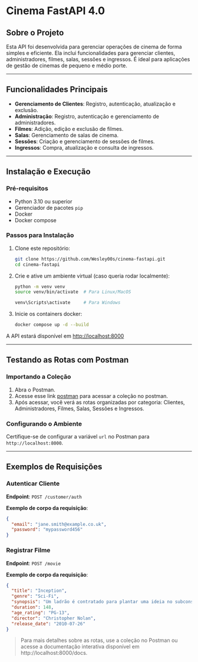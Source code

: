 # Cinema FastAPI 4.0

## Sobre o Projeto

Esta API foi desenvolvida para gerenciar operações de cinema de forma simples e eficiente. Ela inclui funcionalidades para gerenciar clientes, administradores, filmes, salas, sessões e ingressos. É ideal para aplicações de gestão de cinemas de pequeno e médio porte.

---

## Funcionalidades Principais
- **Gerenciamento de Clientes**: Registro, autenticação, atualização e exclusão.
- **Administração**: Registro, autenticação e gerenciamento de administradores.
- **Filmes**: Adição, edição e exclusão de filmes.
- **Salas**: Gerenciamento de salas de cinema.
- **Sessões**: Criação e gerenciamento de sessões de filmes.
- **Ingressos**: Compra, atualização e consulta de ingressos.

---

## Instalação e Execução

### Pré-requisitos
- Python 3.10 ou superior
- Gerenciador de pacotes `pip`
- Docker
- Docker compose

### Passos para Instalação

1. Clone este repositório:
    ```bash
    git clone https://github.com/Wesley00s/cinema-fastapi.git
    cd cinema-fastapi
    ```

2. Crie e ative um ambiente virtual (caso queria rodar localmente):
    ```bash
    python -m venv venv
    source venv/bin/activate  # Para Linux/MacOS
    ```
   ```bash
   venv\Scripts\activate     # Para Windows
   ```

3. Inicie os containers docker:
    ```bash
    docker compose up -d --build
    ```

A API estará disponível em [http://localhost:8000](http://localhost:8000)

---

## Testando as Rotas com Postman

### Importando a Coleção

1. Abra o Postman.
2. Acesse esse link [postman](https://www.postman.com/material-meteorologist-76512622/academic/collection/yu9wawr/cinema-fastapi?action=share&creator=32579915) para acessar a coleção no postman.
3. Após acessar, você verá as rotas organizadas por categoria: Clientes, Administradores, Filmes, Salas, Sessões e Ingressos.

### Configurando o Ambiente

Certifique-se de configurar a variável `url` no Postman para `http://localhost:8000`.

---

## Exemplos de Requisições

### Autenticar Cliente
**Endpoint**: `POST /customer/auth`

**Exemplo de corpo da requisição**:
```json
{
  "email": "jane.smith@example.co.uk",
  "password": "mypassword456"
}
```

### Registrar Filme
**Endpoint**: `POST /movie`

**Exemplo de corpo da requisição**:
```json
{
  "title": "Inception",
  "genre": "Sci-Fi",
  "synopsis": "Um ladrão é contratado para plantar uma ideia no subconsciente de um alvo.",
  "duration": 148,
  "age_rating": "PG-13",
  "director": "Christopher Nolan",
  "release_date": "2010-07-26"
}
```
> Para mais detalhes sobre as rotas, use a coleção no Postman ou acesse a documentação interativa disponível em http://localhost:8000/docs.
